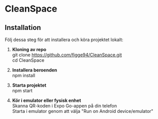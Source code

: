 # CleanSpace

## Installation

Följ dessa steg för att installera och köra projektet lokalt:

1. **Kloning av repo**  
   git clone https://github.com/figge94/CleanSpace.git  
   cd CleanSpace

2. **Installera beroenden**  
   npm install

3. **Starta projektet**  
   npm start
4. **Kör i emulator eller fysisk enhet**  
   Skanna QR-koden i Expo Go-appen på din telefon  
   Starta i emulator genom att välja "Run on Android device/emulator"
